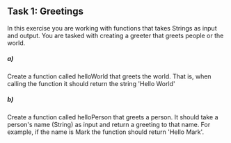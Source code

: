 ## Task 1: Greetings
In this exercise you are working with functions that takes Strings as input and output. 
You are tasked with creating a greeter that greets people or the world.

##### a) 
Create a function called helloWorld that greets the world. 
That is, when calling the function it should return the string 'Hello World'

##### b)
Create a function called helloPerson that greets a person.
It should take a person's name (String) as input and return a greeting to that name.
For example, if the name is Mark the function should return 'Hello Mark'.
